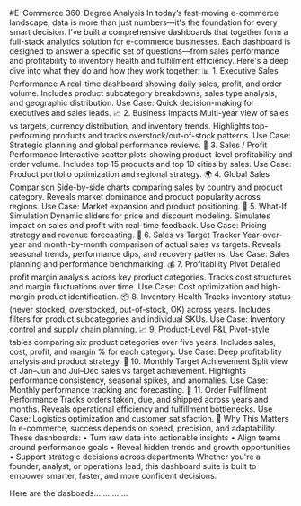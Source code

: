 #E-Commerce 360-Degree Analysis
In today’s fast-moving e-commerce landscape, data is more than just numbers—it's the foundation for every smart decision. 
I’ve built a comprehensive dashboards that together form a full-stack analytics solution for e-commerce businesses.
Each dashboard is designed to answer a specific set of questions—from sales performance and profitability to inventory health and fulfillment efficiency. Here's a deep dive into what they do and how they work together:
📊 1. Executive Sales Performance
A real-time dashboard showing daily sales, profit, and order volume. Includes product subcategory breakdowns, sales type analysis, and geographic distribution. 
Use Case: Quick decision-making for executives and sales leads.
📈 2. Business Impacts
Multi-year view of sales vs targets, currency distribution, and inventory trends. Highlights top-performing products and tracks overstock/out-of-stock patterns. 
Use Case: Strategic planning and global performance reviews.
🎯 3. Sales / Profit Performance
Interactive scatter plots showing product-level profitability and order volume. Includes top 15 products and top 10 cities by sales. 
Use Case: Product portfolio optimization and regional strategy.
🌍 4. Global Sales Comparison
Side-by-side charts comparing sales by country and product category. Reveals market dominance and product popularity across regions. 
Use Case: Market expansion and product positioning.
🔄 5. What-If Simulation
Dynamic sliders for price and discount modeling. Simulates impact on sales and profit with real-time feedback. Use Case: Pricing strategy and revenue forecasting.
📅 6. Sales vs Target Tracker
Year-over-year and month-by-month comparison of actual sales vs targets. Reveals seasonal trends, performance dips, and recovery patterns. 
Use Case: Sales planning and performance benchmarking.
💰 7. Profitability Pivot
Detailed profit margin analysis across key product categories. Tracks cost structures and margin fluctuations over time. 
Use Case: Cost optimization and high-margin product identification.
📦 8. Inventory Health
Tracks inventory status (never stocked, overstocked, out-of-stock, OK) across years. Includes filters for product subcategories and individual SKUs. 
Use Case: Inventory control and supply chain planning.
📈 9. Product-Level P&L
Pivot-style tables comparing six product categories over five years. Includes sales, cost, profit, and margin % for each category. 
Use Case: Deep profitability analysis and product strategy.
📆 10. Monthly Target Achievement
Split view of Jan–Jun and Jul–Dec sales vs target achievement. Highlights performance consistency, seasonal spikes, and anomalies.
Use Case: Monthly performance tracking and forecasting.
🚚 11. Order Fulfillment Performance
Tracks orders taken, due, and shipped across years and months. Reveals operational efficiency and fulfillment bottlenecks. 
Use Case: Logistics optimization and customer satisfaction.
🛒 Why This Matters
In e-commerce, success depends on speed, precision, and adaptability. These dashboards:
	• Turn raw data into actionable insights
	• Align teams around performance goals
	• Reveal hidden trends and growth opportunities
	• Support strategic decisions across departments
Whether you're a founder, analyst, or operations lead, this dashboard suite is built to empower smarter, faster, and more confident decisions.

Here are the dasboads...............
